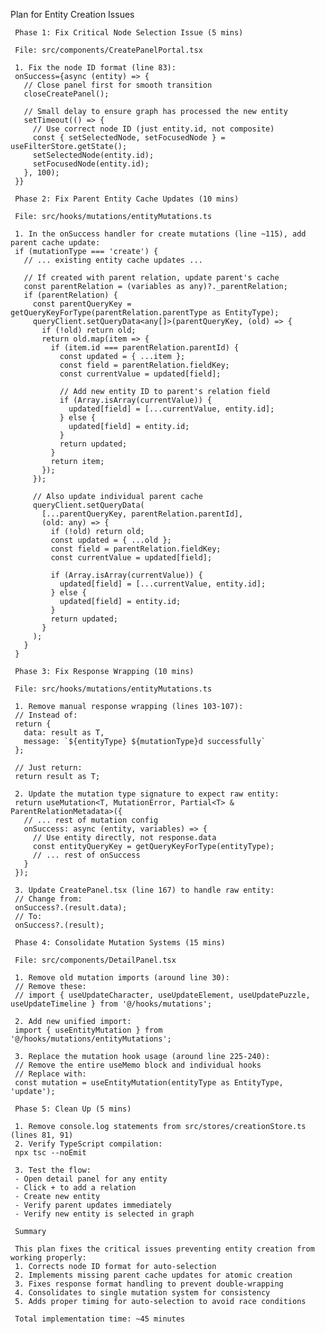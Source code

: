 Plan for Entity Creation Issues

     Phase 1: Fix Critical Node Selection Issue (5 mins)

     File: src/components/CreatePanelPortal.tsx

     1. Fix the node ID format (line 83):
     onSuccess={async (entity) => {
       // Close panel first for smooth transition
       closeCreatePanel();
       
       // Small delay to ensure graph has processed the new entity
       setTimeout(() => {
         // Use correct node ID (just entity.id, not composite)
         const { setSelectedNode, setFocusedNode } = useFilterStore.getState();
         setSelectedNode(entity.id);
         setFocusedNode(entity.id);
       }, 100);
     }}

     Phase 2: Fix Parent Entity Cache Updates (10 mins)

     File: src/hooks/mutations/entityMutations.ts

     1. In the onSuccess handler for create mutations (line ~115), add parent cache update:
     if (mutationType === 'create') {
       // ... existing entity cache updates ...
       
       // If created with parent relation, update parent's cache
       const parentRelation = (variables as any)?._parentRelation;
       if (parentRelation) {
         const parentQueryKey = getQueryKeyForType(parentRelation.parentType as EntityType);
         queryClient.setQueryData<any[]>(parentQueryKey, (old) => {
           if (!old) return old;
           return old.map(item => {
             if (item.id === parentRelation.parentId) {
               const updated = { ...item };
               const field = parentRelation.fieldKey;
               const currentValue = updated[field];
               
               // Add new entity ID to parent's relation field
               if (Array.isArray(currentValue)) {
                 updated[field] = [...currentValue, entity.id];
               } else {
                 updated[field] = entity.id;
               }
               return updated;
             }
             return item;
           });
         });
         
         // Also update individual parent cache
         queryClient.setQueryData(
           [...parentQueryKey, parentRelation.parentId], 
           (old: any) => {
             if (!old) return old;
             const updated = { ...old };
             const field = parentRelation.fieldKey;
             const currentValue = updated[field];
             
             if (Array.isArray(currentValue)) {
               updated[field] = [...currentValue, entity.id];
             } else {
               updated[field] = entity.id;
             }
             return updated;
           }
         );
       }
     }

     Phase 3: Fix Response Wrapping (10 mins)

     File: src/hooks/mutations/entityMutations.ts

     1. Remove manual response wrapping (lines 103-107):
     // Instead of:
     return {
       data: result as T,
       message: `${entityType} ${mutationType}d successfully`
     };

     // Just return:
     return result as T;

     2. Update the mutation type signature to expect raw entity:
     return useMutation<T, MutationError, Partial<T> & ParentRelationMetadata>({
       // ... rest of mutation config
       onSuccess: async (entity, variables) => {
         // Use entity directly, not response.data
         const entityQueryKey = getQueryKeyForType(entityType);
         // ... rest of onSuccess
       }
     });

     3. Update CreatePanel.tsx (line 167) to handle raw entity:
     // Change from:
     onSuccess?.(result.data);
     // To:
     onSuccess?.(result);

     Phase 4: Consolidate Mutation Systems (15 mins)

     File: src/components/DetailPanel.tsx

     1. Remove old mutation imports (around line 30):
     // Remove these:
     // import { useUpdateCharacter, useUpdateElement, useUpdatePuzzle, useUpdateTimeline } from '@/hooks/mutations';

     2. Add new unified import:
     import { useEntityMutation } from '@/hooks/mutations/entityMutations';

     3. Replace the mutation hook usage (around line 225-240):
     // Remove the entire useMemo block and individual hooks
     // Replace with:
     const mutation = useEntityMutation(entityType as EntityType, 'update');

     Phase 5: Clean Up (5 mins)

     1. Remove console.log statements from src/stores/creationStore.ts (lines 81, 91)
     2. Verify TypeScript compilation:
     npx tsc --noEmit

     3. Test the flow:
     - Open detail panel for any entity
     - Click + to add a relation
     - Create new entity
     - Verify parent updates immediately
     - Verify new entity is selected in graph

     Summary

     This plan fixes the critical issues preventing entity creation from working properly:
     1. Corrects node ID format for auto-selection
     2. Implements missing parent cache updates for atomic creation
     3. Fixes response format handling to prevent double-wrapping
     4. Consolidates to single mutation system for consistency
     5. Adds proper timing for auto-selection to avoid race conditions

     Total implementation time: ~45 minutes